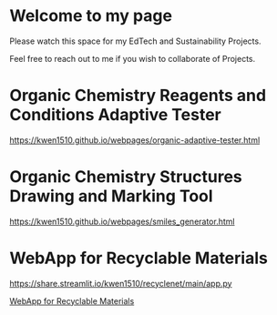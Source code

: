 # Welcome to my page

Please watch this space for my EdTech and Sustainability Projects.

Feel free to reach out to me if you wish to collaborate of Projects.

# Organic Chemistry Reagents and Conditions Adaptive Tester
https://kwen1510.github.io/webpages/organic-adaptive-tester.html

# Organic Chemistry Structures Drawing and Marking Tool
https://kwen1510.github.io/webpages/smiles_generator.html

# WebApp for Recyclable Materials
https://share.streamlit.io/kwen1510/recyclenet/main/app.py

<a href="https://share.streamlit.io/kwen1510/recyclenet/main/app.py">WebApp for Recyclable Materials</a>
